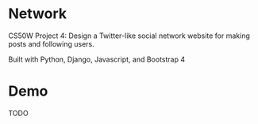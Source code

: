 # Network

CS50W Project 4: Design a Twitter-like social network website for making posts and following users.

Built with Python, Django, Javascript, and Bootstrap 4

# Demo

TODO